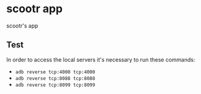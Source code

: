 # scootr app

scootr's app

## Test

In order to access the local servers it's necessary to run these commands:
- `adb reverse tcp:4000 tcp:4000`
- `adb reverse tcp:8088 tcp:8088`
- `adb reverse tcp:8099 tcp:8099`
